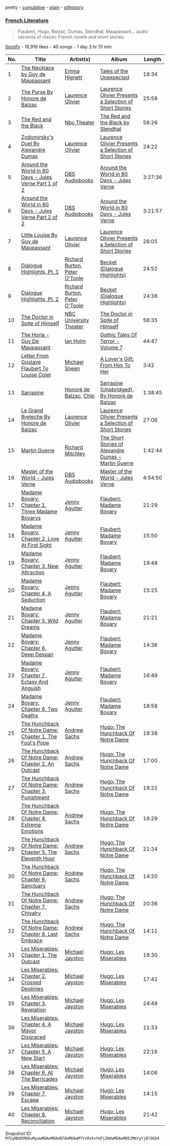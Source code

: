 pretty - [cumulative](/playlists/cumulative/37i9dQZF1DWWhtNzColB0d.md) - [plain](/playlists/plain/37i9dQZF1DWWhtNzColB0d) - [githistory](https://github.githistory.xyz/mackorone/spotify-playlist-archive/blob/main/playlists/plain/37i9dQZF1DWWhtNzColB0d)

### [French Literature](https://open.spotify.com/playlist/37i9dQZF1DWWhtNzColB0d)

> Flaubert, Hugo, Balzac, Dumas, Stendhal, Maupassant..\. audio versions of classic French novels and short stories.

[Spotify](https://open.spotify.com/user/spotify) - 16,919 likes - 40 songs - 1 day 3 hr 51 min

| No. | Title | Artist(s) | Album | Length |
|---|---|---|---|---|
| 1 | [The Necklace by Guy de Maupassant](https://open.spotify.com/track/2uqRWnJcKKTclXgNTf75IF) | [Emma Hignett](https://open.spotify.com/artist/2I31OmKUbh6WRIX3mG2KzN) | [Tales of the Unexpected](https://open.spotify.com/album/5CPkqC24oSrnEKXDR7owjY) | 18:34 |
| 2 | [The Purse By Honore de Balzac](https://open.spotify.com/track/4YNZkqwRF3pu3i3WQCPfvr) | [Laurence Olivier](https://open.spotify.com/artist/67ONR17eAcuRMcqsLqc0M5) | [Laurence Olivier Presents a Selection of Short Stories](https://open.spotify.com/album/1p39VHT0dz0jvFrzzXHfFg) | 25:58 |
| 3 | [The Red and the Black](https://open.spotify.com/track/3AoLoamKawLJniYHkncKDM) | [Nbc Theater](https://open.spotify.com/artist/2XH968CwqNZK2Dkm5EEFuh) | [The Red and the Black by Stendhal](https://open.spotify.com/album/100ldb0h5WLSPaxFLbkuCa) | 56:26 |
| 4 | [Zodomirsky's Duel By Alexandre Dumas](https://open.spotify.com/track/2nWaCx01NEEmNLRjyujwJB) | [Laurence Olivier](https://open.spotify.com/artist/67ONR17eAcuRMcqsLqc0M5) | [Laurence Olivier Presents a Selection of Short Stories](https://open.spotify.com/album/1p39VHT0dz0jvFrzzXHfFg) | 24:22 |
| 5 | [Around the World in 80 Days \- Jules Verne Part 1 of 2](https://open.spotify.com/track/5AepatdtiMzpghbJL6waSA) | [DBS Audiobooks](https://open.spotify.com/artist/0AGYqur7KNfaJwyzMvIuRz) | [Around the World in 80 Days \- Jules Verne](https://open.spotify.com/album/4lzmo5eldQPSoRxMjmoYvb) | 3:27:36 |
| 6 | [Around the World in 80 Days \- Jules Verne Part 2 of 2](https://open.spotify.com/track/2OMFMcSHeyCQtkXXwwtPVa) | [DBS Audiobooks](https://open.spotify.com/artist/0AGYqur7KNfaJwyzMvIuRz) | [Around the World in 80 Days \- Jules Verne](https://open.spotify.com/album/4lzmo5eldQPSoRxMjmoYvb) | 3:21:57 |
| 7 | [Little Louise By Guy de Maupassant](https://open.spotify.com/track/7JbKI2fFy7FQPSVWGO6yfT) | [Laurence Olivier](https://open.spotify.com/artist/67ONR17eAcuRMcqsLqc0M5) | [Laurence Olivier Presents a Selection of Short Stories](https://open.spotify.com/album/1p39VHT0dz0jvFrzzXHfFg) | 26:05 |
| 8 | [Dialogue Highlights, Pt\. 1](https://open.spotify.com/track/4uDKQwFRCREbo5NxbxdMik) | [Richard Burton](https://open.spotify.com/artist/3axaLrA0gIANDLYAv9pC9P), [Peter O'Toole](https://open.spotify.com/artist/4RFfEvG6mwlALrbzVuor46) | [Becket \(Dialogue Highlights\)](https://open.spotify.com/album/2HQH0xYqwVhuaL2VdNMwxt) | 24:52 |
| 9 | [Dialogue Highlights, Pt\. 2](https://open.spotify.com/track/1JdWvyDGgodIlZg88NrL7w) | [Richard Burton](https://open.spotify.com/artist/3axaLrA0gIANDLYAv9pC9P), [Peter O'Toole](https://open.spotify.com/artist/4RFfEvG6mwlALrbzVuor46) | [Becket \(Dialogue Highlights\)](https://open.spotify.com/album/2HQH0xYqwVhuaL2VdNMwxt) | 24:36 |
| 10 | [The Doctor in Spite of Himself](https://open.spotify.com/track/33Slrviorul8e9xtBtAUTf) | [NBC University Theater](https://open.spotify.com/artist/5xRmljm850F1sEs8vDl04I) | [The Doctor in Spite of Himself](https://open.spotify.com/album/4DWhlOWNmaQfajrJLvmnUO) | 56:35 |
| 11 | [The Horla \- Guy De Maupassant](https://open.spotify.com/track/22X2xK5djxVhhjYAmT14bC) | [Ian Holm](https://open.spotify.com/artist/1WBwyAxVKmGWvLyekRiUoN) | [Gothic Tales Of Terror \- Volume 7](https://open.spotify.com/album/3KTligNaag8dM4E9ho68Sr) | 44:47 |
| 12 | [Letter From Gustave Flaubert To Louise Colet](https://open.spotify.com/track/5NzjCm2AjtolRivcGIZDAG) | [Michael Sheen](https://open.spotify.com/artist/1vGT1ARFxsjCIuv8RsLJw7) | [A Lover's Gift: From Him To Her](https://open.spotify.com/album/4snC32Pmnq0AJeGvLaGvMq) | 3:42 |
| 13 | [Sarrasine](https://open.spotify.com/track/2MUHfgpqemfQPDOT7O4hBI) | [Honoré de Balzac](https://open.spotify.com/artist/1Zqs11SYTDW5LZAefhqIBk), [Chip](https://open.spotify.com/artist/2gTQeHFsX0fWaz0SBI5hij) | [Sarrasine \(Unabridged\), By Honoré de Balzac](https://open.spotify.com/album/3NyAFy2ajIZloL8AqFiikI) | 1:38:45 |
| 14 | [Le Grand Breteche By Honore de Balzac](https://open.spotify.com/track/1go3ahvAMoI3Dq76CKhToi) | [Laurence Olivier](https://open.spotify.com/artist/67ONR17eAcuRMcqsLqc0M5) | [Laurence Olivier Presents a Selection of Short Stories](https://open.spotify.com/album/1p39VHT0dz0jvFrzzXHfFg) | 27:06 |
| 15 | [Martin Guerre](https://open.spotify.com/track/3hPmsIYWXlGdHJFuNUjvE7) | [Richard Mitchley](https://open.spotify.com/artist/7M1yWBfWH7ssn0t018BLvC) | [The Short Stories of Alexandre Dumas \- Martin Guerre](https://open.spotify.com/album/0XkcsA4Ns016fH209qbgXc) | 1:42:44 |
| 16 | [Master of the World \- Jules Verne](https://open.spotify.com/track/5AMigpxyqXNRS5cMEtR33t) | [DBS Audiobooks](https://open.spotify.com/artist/0AGYqur7KNfaJwyzMvIuRz) | [Master of the World \- Jules Verne](https://open.spotify.com/album/021PIzYgWERtfPUvGdMX1r) | 4:54:50 |
| 17 | [Madame Bovary: Chapter 1, Three Madame Bovarys](https://open.spotify.com/track/52W2PGjRveUFIHKW5GTwx2) | [Jenny Agutter](https://open.spotify.com/artist/0Ow9vxW3yk1X3f68uoRE9x) | [Flaubert: Madame Bovary](https://open.spotify.com/album/3bNaBSdjN4DYwBrGoMRLKU) | 21:29 |
| 18 | [Madame Bovary: Chapter 2, Love At First Sight](https://open.spotify.com/track/1TXfpUcP4vrc1CK4tNftUM) | [Jenny Agutter](https://open.spotify.com/artist/0Ow9vxW3yk1X3f68uoRE9x) | [Flaubert: Madame Bovary](https://open.spotify.com/album/3bNaBSdjN4DYwBrGoMRLKU) | 15:50 |
| 19 | [Madame Bovary: Chapter 3, New Attraction](https://open.spotify.com/track/6dSSo1r706Pf7GS56dwTHz) | [Jenny Agutter](https://open.spotify.com/artist/0Ow9vxW3yk1X3f68uoRE9x) | [Flaubert: Madame Bovary](https://open.spotify.com/album/3bNaBSdjN4DYwBrGoMRLKU) | 19:48 |
| 20 | [Madame Bovary: Chapter 4, A Seduction](https://open.spotify.com/track/6JsGDQak5vAd6KTdaJVRYk) | [Jenny Agutter](https://open.spotify.com/artist/0Ow9vxW3yk1X3f68uoRE9x) | [Flaubert: Madame Bovary](https://open.spotify.com/album/3bNaBSdjN4DYwBrGoMRLKU) | 15:25 |
| 21 | [Madame Bovary: Chapter 5, Wild Dreams](https://open.spotify.com/track/2LGmvMSLRtfPbRvvCW4CJF) | [Jenny Agutter](https://open.spotify.com/artist/0Ow9vxW3yk1X3f68uoRE9x) | [Flaubert: Madame Bovary](https://open.spotify.com/album/3bNaBSdjN4DYwBrGoMRLKU) | 21:21 |
| 22 | [Madame Bovary: Chapter 6, Deep Despair](https://open.spotify.com/track/4faRS4vzwGjXYgjI4tFoPG) | [Jenny Agutter](https://open.spotify.com/artist/0Ow9vxW3yk1X3f68uoRE9x) | [Flaubert: Madame Bovary](https://open.spotify.com/album/3bNaBSdjN4DYwBrGoMRLKU) | 14:36 |
| 23 | [Madame Bovary: Chapter 7, Ectasy And Anguish](https://open.spotify.com/track/5u3dQPR3T227ea7NmFHQue) | [Jenny Agutter](https://open.spotify.com/artist/0Ow9vxW3yk1X3f68uoRE9x) | [Flaubert: Madame Bovary](https://open.spotify.com/album/3bNaBSdjN4DYwBrGoMRLKU) | 16:49 |
| 24 | [Madame Bovary: Chapter 8, Two Deaths](https://open.spotify.com/track/55qX4A49Hogi5OEjCnBazw) | [Jenny Agutter](https://open.spotify.com/artist/0Ow9vxW3yk1X3f68uoRE9x) | [Flaubert: Madame Bovary](https://open.spotify.com/album/3bNaBSdjN4DYwBrGoMRLKU) | 18:58 |
| 25 | [The Hunchback Of Notre Dame: Chapter 1, The Fool's Pope](https://open.spotify.com/track/7yhMRJ4UAMQqBoueawDEVV) | [Andrew Sachs](https://open.spotify.com/artist/2eHBC9EgV3QrftkihlSUws) | [Hugo: The Hunchback Of Notre Dame](https://open.spotify.com/album/2Aq9tS3OgnZMftm3Klo6QL) | 18:38 |
| 26 | [The Hunchback Of Notre Dame: Chapter 2, An Outcast](https://open.spotify.com/track/7by9cm7c3J0NzGQ5BNHTcr) | [Andrew Sachs](https://open.spotify.com/artist/2eHBC9EgV3QrftkihlSUws) | [Hugo: The Hunchback Of Notre Dame](https://open.spotify.com/album/2Aq9tS3OgnZMftm3Klo6QL) | 17:00 |
| 27 | [The Hunchback Of Notre Dame: Chapter 3, Punishment](https://open.spotify.com/track/4gCmuAYwpDPkTov5LKIQzU) | [Andrew Sachs](https://open.spotify.com/artist/2eHBC9EgV3QrftkihlSUws) | [Hugo: The Hunchback Of Notre Dame](https://open.spotify.com/album/2Aq9tS3OgnZMftm3Klo6QL) | 18:22 |
| 28 | [The Hunchback Of Notre Dame: Chapter 4, Extreme Emotions](https://open.spotify.com/track/591lmbSuBBGKj7HwpPrDMG) | [Andrew Sachs](https://open.spotify.com/artist/2eHBC9EgV3QrftkihlSUws) | [Hugo: The Hunchback Of Notre Dame](https://open.spotify.com/album/2Aq9tS3OgnZMftm3Klo6QL) | 18:29 |
| 29 | [The Hunchback Of Notre Dame: Chapter 5, The Eleventh Hour](https://open.spotify.com/track/7xTfn9EX3bTZSsjFskAljU) | [Andrew Sachs](https://open.spotify.com/artist/2eHBC9EgV3QrftkihlSUws) | [Hugo: The Hunchback Of Notre Dame](https://open.spotify.com/album/2Aq9tS3OgnZMftm3Klo6QL) | 21:34 |
| 30 | [The Hunchback Of Notre Dame: Chapter 6, Sanctuary](https://open.spotify.com/track/5YKDm8TvsJh2JCHRb50kYc) | [Andrew Sachs](https://open.spotify.com/artist/2eHBC9EgV3QrftkihlSUws) | [Hugo: The Hunchback Of Notre Dame](https://open.spotify.com/album/2Aq9tS3OgnZMftm3Klo6QL) | 14:20 |
| 31 | [The Hunchback Of Notre Dame: Chapter 7, Chivalry](https://open.spotify.com/track/6NtvFR6X5hckVhqsfX5WOA) | [Andrew Sachs](https://open.spotify.com/artist/2eHBC9EgV3QrftkihlSUws) | [Hugo: The Hunchback Of Notre Dame](https://open.spotify.com/album/2Aq9tS3OgnZMftm3Klo6QL) | 20:36 |
| 32 | [The Hunchback Of Notre Dame: Chapter 8, Last Embrace](https://open.spotify.com/track/6SjzIQGGPHF3ak9x0VirV5) | [Andrew Sachs](https://open.spotify.com/artist/2eHBC9EgV3QrftkihlSUws) | [Hugo: The Hunchback Of Notre Dame](https://open.spotify.com/album/2Aq9tS3OgnZMftm3Klo6QL) | 14:11 |
| 33 | [Les Miserables: Chapter 1, The Outcast](https://open.spotify.com/track/7dZuv2yZYl4d0s6j195woE) | [Michael Jayston](https://open.spotify.com/artist/6Hyx8wavOlTs3FRHa7H4uV) | [Hugo: Les Miserables](https://open.spotify.com/album/1FQ7JFr7qODnW8IBbIdRI8) | 18:30 |
| 34 | [Les Miserables: Chapter 2, Crossed Destinies](https://open.spotify.com/track/7k0cnFFwdExZfmKSXKZZ79) | [Michael Jayston](https://open.spotify.com/artist/6Hyx8wavOlTs3FRHa7H4uV) | [Hugo: Les Miserables](https://open.spotify.com/album/1FQ7JFr7qODnW8IBbIdRI8) | 17:42 |
| 35 | [Les Miserables: Chapter 3, Revelation](https://open.spotify.com/track/7rDkoRxn9o2cUgCR3IFxxR) | [Michael Jayston](https://open.spotify.com/artist/6Hyx8wavOlTs3FRHa7H4uV) | [Hugo: Les Miserables](https://open.spotify.com/album/1FQ7JFr7qODnW8IBbIdRI8) | 24:48 |
| 36 | [Les Miserables: Chapter 4, A Mayor Disgraced](https://open.spotify.com/track/5JLNyxcMVm2OR3gepoyeg5) | [Michael Jayston](https://open.spotify.com/artist/6Hyx8wavOlTs3FRHa7H4uV) | [Hugo: Les Miserables](https://open.spotify.com/album/1FQ7JFr7qODnW8IBbIdRI8) | 11:33 |
| 37 | [Les Miserables: Chapter 5, A New Start](https://open.spotify.com/track/4E0Djf6hBK4iIxjv1TCevC) | [Michael Jayston](https://open.spotify.com/artist/6Hyx8wavOlTs3FRHa7H4uV) | [Hugo: Les Miserables](https://open.spotify.com/album/1FQ7JFr7qODnW8IBbIdRI8) | 22:16 |
| 38 | [Les Miserables: Chapter 6, At The Barricades](https://open.spotify.com/track/2MppkuHNUULZ5RXRKAeQvC) | [Michael Jayston](https://open.spotify.com/artist/6Hyx8wavOlTs3FRHa7H4uV) | [Hugo: Les Miserables](https://open.spotify.com/album/1FQ7JFr7qODnW8IBbIdRI8) | 14:06 |
| 39 | [Les Miserables: Chapter 7, Escape](https://open.spotify.com/track/3KyNk4SPljvyIBP3QjMZmf) | [Michael Jayston](https://open.spotify.com/artist/6Hyx8wavOlTs3FRHa7H4uV) | [Hugo: Les Miserables](https://open.spotify.com/album/1FQ7JFr7qODnW8IBbIdRI8) | 14:15 |
| 40 | [Les Miserables: Chapter 8, Reconciliation](https://open.spotify.com/track/1J1KVZjeJHGKJ5vU8w3o0n) | [Michael Jayston](https://open.spotify.com/artist/6Hyx8wavOlTs3FRHa7H4uV) | [Hugo: Les Miserables](https://open.spotify.com/album/1FQ7JFr7qODnW8IBbIdRI8) | 21:42 |

Snapshot ID: `MTUyNDQ5MDEwMywwMDAwMDAwNTAwMDAwMTViMzkxYmFiZWUwMDAwMDE2MmYyYjBlOGQ4`